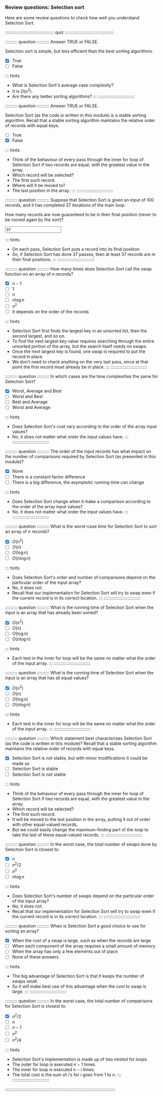 
### Review questions: Selection sort

Here are some review questions to check how well you understand Selection Sort.


:::::::::::::::::::::::::::::::::::::::: quiz ::::::::::::::::::::::::::::::::::::::::

:::::::::: question ::::::::::
Answer TRUE or FALSE.

Selection sort is simple, but less efficient than the best sorting algorithms.

- [x] True
- [ ] False

::: hints
- What is Selection Sort's average case complexity?
- It is $O(n^2)$.
- Are there any better sorting algorithms?
:::
::::::::::::::::::::::::::::::



:::::::::: question ::::::::::
Answer TRUE or FALSE.

Selection Sort (as the code is written in this module)
is a stable sorting algorithm. Recall that a stable sorting
algorithm maintains the relative order of records with equal keys.

- [ ] True
- [x] False

::: hints
- Think of the behaviour of every pass through the inner
for loop of Selection Sort if two records are equal, with
the greatest value in the array.
- Which record will be selected?
- The first such record.
- Where will it be moved to?
- The last position in the array.
:::
::::::::::::::::::::::::::::::



:::::::::: question ::::::::::
Suppose that Selection Sort is given an input of 100 records,
and it has completed 37 iterations of the main loop.

How many records are now guaranteed to be in their final
position (never to be moved again by the sort)?

<input type="text" value="37"/>

::: hints
- On each pass, Selection Sort puts a record into its final position.
- So, if Selection Sort has done 37 passes, then at least 37 records are in their final positions.
:::
::::::::::::::::::::::::::::::



:::::::::: question ::::::::::
How many times does Selection Sort call the swap function on an array of $n$ records?

- [x] $n-1$
- [ ] $1$
- [ ] $n$
- [ ] $n \log n$
- [ ] $n^2$
- [ ] It depends on the order of the records

::: hints
- Selection Sort first finds the largest key in an
unsorted list, then the second largest, and so on.
- To find the next largest key value requires searching
through the entire unsorted portion of the array, but the
search itself needs no swaps.
- Once the next largest key is found, one swap is
required to put the record in place.
- We don't need to check anything on the very last pass,
since at that point the first record
must already be in place.
:::
::::::::::::::::::::::::::::::



:::::::::: question ::::::::::
In which cases are the time complexities the same for Selection Sort?

- [x] Worst, Average and Best
- [ ] Worst and Best
- [ ] Best and Average
- [ ] Worst and Average

::: hints
- Does Selection Sort's cost vary according to the order of the array input values?
- No, it does not matter what order the input values have.
:::
::::::::::::::::::::::::::::::



:::::::::: question ::::::::::
The order of the input records has what
impact on the number of comparisons required by Selection Sort
(as presented in this module)?

- [x] None
- [ ] There is a constant factor difference
- [ ] There is a big difference, the asymptotic running time can change

::: hints
- Does Selection Sort change when it make a comparison according to the order of the array input values?
- No, it does not matter what order the input values have.
:::
::::::::::::::::::::::::::::::



:::::::::: question ::::::::::
What is the worst-case time for Selection Sort to sort an array of n records?

- [x] $O(n^2)$
- [ ] $O(n)$
- [ ] $O(\log n)$
- [ ] $O(n \log n)$

::: hints
- Does Selection Sort's order and number of comparisons depend on the particular order of the input array?
- No, it does not.
- Recall that our implementation for Selection Sort will
try to swap even if the current record is in its correct location.
:::
::::::::::::::::::::::::::::::



:::::::::: question ::::::::::
What is the running time of Selection Sort
when the input is an array that has already been sorted?

- [x] $O(n^2)$
- [ ] $O(n)$
- [ ] $O(\log n)$
- [ ] $O(n \log n)$

::: hints
- Each test in the inner for loop will be the same no
matter what the order of the input array.
:::
::::::::::::::::::::::::::::::



:::::::::: question ::::::::::
What is the running time of Selection Sort
when the input is an array that has all equal values?

- [x] $O(n^2)$
- [ ] $O(n)$
- [ ] $O(\log n)$
- [ ] $O(n \log n)$

::: hints
- Each test in the inner for loop will be the same no
matter what the order of the input array.
:::
::::::::::::::::::::::::::::::



:::::::::: question ::::::::::
Which statement best characterizes
Selection Sort (as the code is written in this module)?
Recall that a stable sorting algorithm maintains the relative
order of records with equal keys.

- [x] Selection Sort is not stable, but with
minor modifications it could be made so
- [ ] Selection Sort is stable
- [ ] Selection Sort is not stable

::: hints
- Think of the behaviour of every pass through the inner
for loop of Selection Sort if two records are equal, with
the greatest value in the array.
- Which record will be selected?
- The first such record.
- It will be moved to the last position in the array, putting
it out of order with other equal-valued records.
- But we could easily change the maximum-finding part of the
loop to take the last of these equal-valued records.
:::
::::::::::::::::::::::::::::::



:::::::::: question ::::::::::
In the worst case, the total number of swaps done by Selection Sort is closest to:

- [x] $n$
- [ ] $n^2/2$
- [ ] $n^2$
- [ ] $n \log n$

::: hints
- Does Selection Sort's number of swaps depend on the particular order of the input array?
- No, it does not.
- Recall that our implementation for Selection Sort will
try to swap even if the current record is in its correct location.
:::
::::::::::::::::::::::::::::::



:::::::::: question ::::::::::
When is Selection Sort a good choice to use for sorting an array?

- [x] When the cost of a swap is large, such as when the records are large
- [ ] When each component of the array requires a small amount of memory
- [ ] When the array has only a few elements out of place
- [ ] None of these answers

::: hints
- The big advantage of Selection Sort is that it keeps the number of swaps small.
- So it will make best use of this advantage when the cost to swap is large.
:::
::::::::::::::::::::::::::::::



:::::::::: question ::::::::::
In the worst case, the total number of comparisons for Selection Sort is closest to:

- [x] $n^2/2$
- [ ] $n$
- [ ] $n-1$
- [ ] $n^2$
- [ ] $n^2/4$

::: hints
- Selection Sort's implementation is made up of two nested for loops.
- The outer for loop is executed $n-1$ times.
- The inner for loop is executed $n-i$ times.
- The total cost is the sum of $i$'s for $i$ goes from 1 to $n$.
:::
::::::::::::::::::::::::::::::

::::::::::::::::::::::::::::::::::::::::::::::::::::::::::::::::::::::::::::::::::::::::::


